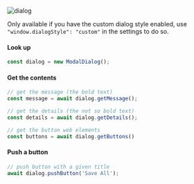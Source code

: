 ![dialog](https://user-images.githubusercontent.com/4181232/108175328-ec1a0900-7100-11eb-97f5-e9c52ad19c78.png)

Only available if you have the custom dialog style enabled, use `"window.dialogStyle": "custom"` in the settings to do so.

#### Look up
```typescript
const dialog = new ModalDialog();
```

#### Get the contents
```typescript
// get the message (the bold text)
const message = await dialog.getMessage();

// get the details (the not so bold text)
const details = await dialog.getDetails();

// get the button web elements
const buttons = await dialog.getButtons()
```

#### Push a button
```typescript
// push button with a given title
await dialog.pushButton('Save All');
```